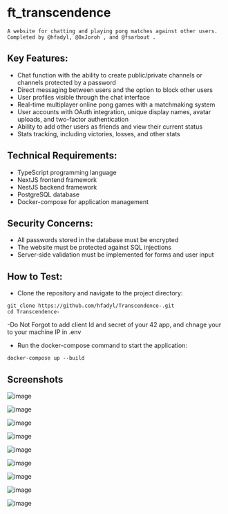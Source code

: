 # ft_transcendence

    A website for chatting and playing pong matches against other users. Completed by @hfadyl, @0xJoroh , and @fsarbout .

## Key Features:

- Chat function with the ability to create public/private channels or channels protected by a password
- Direct messaging between users and the option to block other users
- User profiles visible through the chat interface
- Real-time multiplayer online pong games with a matchmaking system
- User accounts with OAuth integration, unique display names, avatar uploads, and two-factor authentication
- Ability to add other users as friends and view their current status
- Stats tracking, including victories, losses, and other stats

## Technical Requirements:

- TypeScript programming language
- NextJS frontend framework
- NestJS backend framework
- PostgreSQL database
- Docker-compose for application management

## Security Concerns:

- All passwords stored in the database must be encrypted
- The website must be protected against SQL injections
- Server-side validation must be implemented for forms and user input

## How to Test:

- Clone the repository and navigate to the project directory:

```
git clone https://github.com/hfadyl/Transcendence-.git
cd Transcendence-
```

-Do Not Forgot to add client Id and secret of your 42 app, and chnage your to your machine IP in .env

- Run the docker-compose command to start the application:

```
docker-compose up --build
```

## Screenshots

![image](./screenshots/Login.png)

![image](./screenshots/Enter%20username.png)

![image](./screenshots/Home.png)

![image](./screenshots/Profile.png)

![image](./screenshots/Friends%20list.png)

![image](./screenshots/Match%20history.png)

![image](./screenshots/Settings.png)

![image](./screenshots/Game.png)

![image](./screenshots/chat.png)
